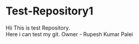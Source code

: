 # Test-Repository1
Hii This is test Repository.
<br>
Here i can test my git.
Owner - Rupesh Kumar Palei